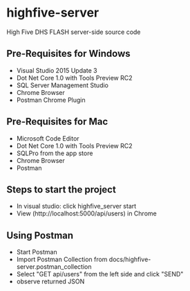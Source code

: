 # highfive-server
High Five DHS FLASH server-side source code

## Pre-Requisites for Windows
* Visual Studio 2015 Update 3
* Dot Net Core 1.0 with Tools Preview RC2
* SQL Server Management Studio
* Chrome Browser
* Postman Chrome Plugin

## Pre-Requisites for Mac
* Microsoft Code Editor
* Dot Net Core 1.0 with Tools Preview RC2
* SQLPro from the app store
* Chrome Browser
* Postman

## Steps to start the project
* In visual studio: click highfive_server start
* View (http://localhost:5000/api/users) in Chrome

## Using Postman
* Start Postman
* Import Postman Collection from docs/highfive-server.postman_collection
* Select "GET api/users" from the left side and click "SEND" 
* observe returned JSON


